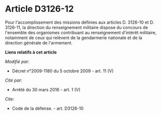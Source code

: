 # Article D3126-12

Pour l'accomplissement des missions définies aux articles D. 3126-10 et D. 3126-11, la direction du renseignement militaire
dispose du concours de l'ensemble des organismes contribuant au renseignement d'intérêt militaire, notamment de ceux qui
relèvent de la gendarmerie nationale et de la     direction générale de l'armement.

**Liens relatifs à cet article**

_Modifié par_:

  - Décret n°2009-1180 du 5 octobre 2009 - art. 11 (V)

_Cité par_:

  - Arrêté du 30 mars 2016 - art. 1 (V)

_Cite_:

  - Code de la défense. - art. D3126-10
